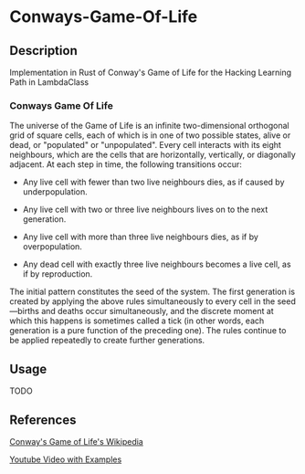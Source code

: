 # Conways-Game-Of-Life

## Description

Implementation in Rust of Conway's Game of Life for the Hacking Learning Path in LambdaClass

### Conways Game Of Life

The universe of the Game of Life is an infinite two-dimensional orthogonal grid of square cells, each of which is in one of two possible states, alive or dead, or "populated" or "unpopulated". Every cell interacts with its eight neighbours, which are the cells that are horizontally, vertically, or diagonally adjacent. At each step in time, the following transitions occur:

- Any live cell with fewer than two live neighbours dies, as if caused by underpopulation.

- Any live cell with two or three live neighbours lives on to the next generation.

- Any live cell with more than three live neighbours dies, as if by overpopulation.

- Any dead cell with exactly three live neighbours becomes a live cell, as if by reproduction.

The initial pattern constitutes the seed of the system. The first generation is created by applying the above rules simultaneously to every cell in the seed—births and deaths occur simultaneously, and the discrete moment at which this happens is sometimes called a tick (in other words, each generation is a pure function of the preceding one). The rules continue to be applied repeatedly to create further generations.

## Usage

TODO

## References

[Conway's Game of Life's Wikipedia](https://en.wikipedia.org/wiki/Conway%27s_Game_of_Life) 

[Youtube Video with Examples](https://www.youtube.com/watch?v=C2vgICfQawE) 
